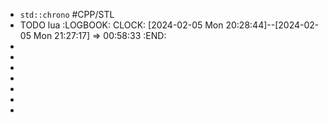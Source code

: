 - `std::chrono` #CPP/STL
- TODO lua
  :LOGBOOK:
  CLOCK: [2024-02-05 Mon 20:28:44]--[2024-02-05 Mon 21:27:17] =>  00:58:33
  :END:
-
-
-
-
-
-
-